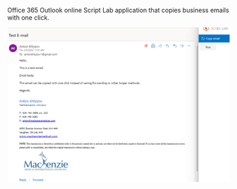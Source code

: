 Office 365 Outlook online Script Lab application that copies business emails with one click.

<img src="copyemail1.png">
